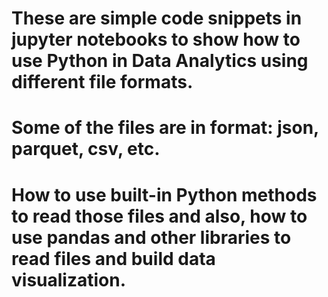 # These are simple code snippets in jupyter notebooks to show how to use Python in Data Analytics using different file formats.
# Some of the files are in format: json, parquet, csv, etc.
# How to use built-in Python methods to read those files and also, how to use pandas and other libraries to read files and build data visualization.
